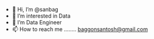 - 👋 Hi, I’m @sanbag
- 👀 I’m interested in Data
- 🌱 I’m Data Engineer 
- 📫 How to reach me ........ baggonsantosh@gmail.com

<!---
sanbag/sanbag is a ✨ special ✨ repository because its `README.md` (this file) appears on your GitHub profile.
You can click the Preview link to take a look at your changes.
--->
